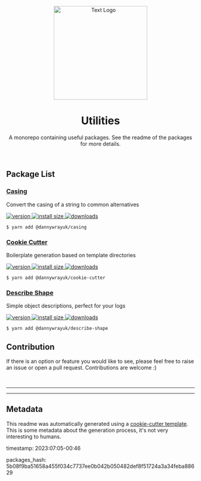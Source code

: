 <p align="center" >
 <img src="https://github.com/dannywrayuk/utilities/raw/main/assets/logo.svg" alt="Text Logo" width="250" />
</p>

<h1 align="center">Utilities</h1>
<p align="center">A monorepo containing useful packages. See the readme of the packages for more details.</p>

<br />

## Package List


### [Casing](https://github.com/dannywrayuk/utilities/raw/main/packages/casing/README.md)

Convert the casing of a string to common alternatives

<p>
  <a href="https://npmjs.org/package/@dannywrayuk/casing">
    <img src="https://img.shields.io/npm/v/@dannywrayuk/casing.svg" alt="version" />
  </a>
   <a href="https://bundlephobia.com/package/@dannywrayuk/casing">
    <img src="https://img.shields.io/bundlephobia/min/@dannywrayuk/casing.svg" alt="install size" />
  </a>
  <a href="https://npmjs.org/package/@dannywrayuk/casing">
    <img src="https://img.shields.io/npm/dm/@dannywrayuk/casing.svg" alt="downloads" />
  </a>
</p>

```
$ yarn add @dannywrayuk/casing
```


### [Cookie Cutter](https://github.com/dannywrayuk/utilities/raw/main/packages/cookie-cutter/README.md)

Boilerplate generation based on template directories

<p>
  <a href="https://npmjs.org/package/@dannywrayuk/cookie-cutter">
    <img src="https://img.shields.io/npm/v/@dannywrayuk/cookie-cutter.svg" alt="version" />
  </a>
   <a href="https://bundlephobia.com/package/@dannywrayuk/cookie-cutter">
    <img src="https://img.shields.io/bundlephobia/min/@dannywrayuk/cookie-cutter.svg" alt="install size" />
  </a>
  <a href="https://npmjs.org/package/@dannywrayuk/cookie-cutter">
    <img src="https://img.shields.io/npm/dm/@dannywrayuk/cookie-cutter.svg" alt="downloads" />
  </a>
</p>

```
$ yarn add @dannywrayuk/cookie-cutter
```


### [Describe Shape](https://github.com/dannywrayuk/utilities/raw/main/packages/describe-shape/README.md)

Simple object descriptions, perfect for your logs

<p>
  <a href="https://npmjs.org/package/@dannywrayuk/describe-shape">
    <img src="https://img.shields.io/npm/v/@dannywrayuk/describe-shape.svg" alt="version" />
  </a>
   <a href="https://bundlephobia.com/package/@dannywrayuk/describe-shape">
    <img src="https://img.shields.io/bundlephobia/min/@dannywrayuk/describe-shape.svg" alt="install size" />
  </a>
  <a href="https://npmjs.org/package/@dannywrayuk/describe-shape">
    <img src="https://img.shields.io/npm/dm/@dannywrayuk/describe-shape.svg" alt="downloads" />
  </a>
</p>

```
$ yarn add @dannywrayuk/describe-shape
```


## Contribution

If there is an option or feature you would like to see, please feel free to raise an issue or open a pull request. Contributions are welcome :)

<br />

---

---

## Metadata

This readme was automatically generated using a [cookie-cutter template](https://github.com/dannywrayuk/utilities/raw/main/templates/readme/README.md). This is some metadata about the generation process, it's not very interesting to humans.

timestamp: 2023:07:05-00:46

packages_hash: 5b08f9ba51658a455f034c7737ee0b042b050482def8f51724a3a34feba88629
